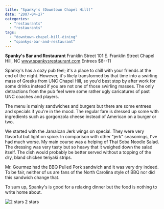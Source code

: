```yaml
---
title: "Spanky's (Downtown Chapel Hill)"
date: "2007-04-27"
categories:
  - "restaurants"
  - "restaurants"
tags:
  - "downtown-chapel-hill-dining"
  - "spankys-bar-and-restaurant"
---
```


**Spanky's Bar and Restaurant** Franklin Street 101 E. Franklin Street Chapel Hill, NC www.spankysrestaurant.com Entrees $8--11

Spanky's has a cozy pub feel; it's a place to chill with your friends at the end of the night. However, it's likely transformed by that time into a swirling mass of Greeks from UNC Chapel Hill, so you'd best stop by after work for some drinks instead if you are not one of those swirling masses. The only detractions from the pub feel were some rather ugly caricatures of past UNC coaches and players.

The menu is mainly sandwiches and burgers but there are some entrees and specials if you're in the mood. The regular fare is dressed up some with ingredients such as gorgonzola cheese instead of American on a burger or two.

We started with the Jamaican Jerk wings on special. They were very flavorful but light on spice. In comparison with other "jerk" seasonings, I've had much worse. My main course was a helping of Thai Soba Noodle Salad. The dressing was very tasty but so heavy that it weighed down the salad itself. The dish would probably be better served without a topping of the dry, bland chicken teriyaki strips.

Mr. Gourmez had the BBQ Pulled Pork sandwich and it was very dry indeed. To be fair, neither of us are fans of the North Carolina style of BBQ nor did this sandwich change that.

To sum up, Spanky's is good for a relaxing dinner but the food is nothing to write home about.




<div class="caption">

![2 stars](http://s3.amazonaws.com/thegourmez-wpmedia/2009/02/rating_chicken11.gif "rating_chicken11") 2 stars</div>

